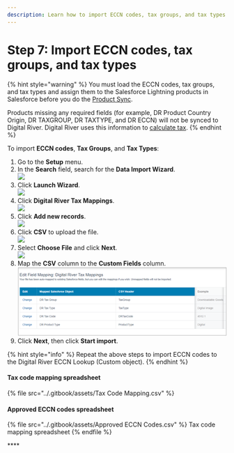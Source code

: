 ```yaml
---
description: Learn how to import ECCN codes, tax groups, and tax types.
---
```


# Step 7: Import ECCN codes, tax groups, and tax types

{% hint style="warning" %}
You must load the ECCN codes, tax groups, and tax types and assign them to the Salesforce Lightning products in Salesforce before you do the [Product Sync](step-8-configure-and-synchronize-the-products.md#product-synchronization).&#x20;

Products missing any required fields (for example, DR Product Country Origin, DR TAXGROUP, DR TAXTYPE, and DR ECCN) will not be synced to Digital River. Digital River uses this information to [calculate tax](https://docs.digitalriver.com/digital-river-api/checkouts-and-orders/tax-calculations).&#x20;
{% endhint %}

To import **ECCN codes**, **Tax Groups**, and **Tax Types**:

1. Go to the **Setup** menu.
2. In the **Search** field, search for the **Data Import Wizard**.\
   &#x20;![](https://firebasestorage.googleapis.com/v0/b/gitbook-28427.appspot.com/o/assets%2F-MS-2crEBZIcuq\_A3pl1%2F-McuSPQCR0CEVgH5dhLh%2F-McuTAUKv7fL2J8TeO-3%2FData%20import%20wizard.png?alt=media\&token=d8de4e40-7bcc-4d2c-8848-7cfc3ff31fe0)
3. Click **Launch Wizard**. \
   ![](https://firebasestorage.googleapis.com/v0/b/gitbook-28427.appspot.com/o/assets%2F-MS-2crEBZIcuq\_A3pl1%2F-McuTJOFKJ8UwpOfmWDA%2F-McuTUUP15KumtID4Vgu%2FLaunch%20wizard.png?alt=media\&token=a073c45c-1830-4658-a351-7cf4ba8309dd)
4. Click **Digital River Tax Mappings**. \
   ![](https://firebasestorage.googleapis.com/v0/b/gitbook-28427.appspot.com/o/assets%2F-MS-2crEBZIcuq\_A3pl1%2F-McuTJOFKJ8UwpOfmWDA%2F-McuTlg\_DWwkjDqHu0cB%2FDigital%20River%20tax%20mapping%20custom%20object.png?alt=media\&token=14bbce36-4fd1-4537-ba75-6eca27420e95)
5. Click **Add new records**.\
   &#x20;![](https://firebasestorage.googleapis.com/v0/b/gitbook-28427.appspot.com/o/assets%2F-MS-2crEBZIcuq\_A3pl1%2F-McuTpuFVxxn3zd-7CAo%2F-McuTv7boo0I7QLGUOTQ%2FAdd%20new%20records.png?alt=media\&token=cc1a1bbf-475e-438c-83d6-30c59b1b1412)
6. Click **CSV** to upload the file. \
   ![](https://firebasestorage.googleapis.com/v0/b/gitbook-28427.appspot.com/o/assets%2F-MS-2crEBZIcuq\_A3pl1%2F-McuTpuFVxxn3zd-7CAo%2F-McuU6PJrI1LxTh14fsl%2FCSV%20to%20upload%20the%20file.png?alt=media\&token=b6e8bfac-dbde-46ee-aaa4-33e54e46e14e)
7. Select **Choose File** and click **Next**. \
   ![](https://firebasestorage.googleapis.com/v0/b/gitbook-28427.appspot.com/o/assets%2F-MS-2crEBZIcuq\_A3pl1%2F-McuUJir4CH4M1-EAlOe%2F-McuUPjE6mg0PhPP\_uTR%2FChoose%20file%20and%20click%20next.png?alt=media\&token=ce49aaac-77d0-4eae-80dc-96e7875a189c)
8. Map the **CSV** column to the **Custom Fields** column. \
   ![](<../.gitbook/assets/CSV mapping.png>)&#x20;
9. Click **Next**, then click **Start import**.&#x20;

{% hint style="info" %}
Repeat the above steps to import ECCN codes to the Digital River ECCN Lookup (Custom object).
{% endhint %}

#### **​Tax code mapping spreadsheet**

{% file src="../.gitbook/assets/Tax Code Mapping.csv" %}

#### **Approved ECCN codes spreadsheet**&#x20;

{% file src="../.gitbook/assets/Approved ECCN Codes.csv" %}
Tax code mapping spreadsheet
{% endfile %}

****[\
](https://docs.digitalriver.com/salesforce-lightning/v/1.0/operation-and-maintenance/step-6-enable-or-disable-us-tax-certificates)
